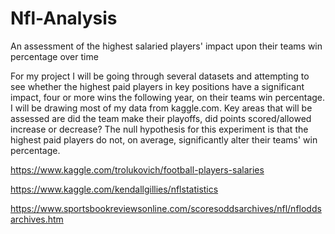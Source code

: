 # Nfl-Analysis
An assessment of the highest salaried players' impact upon their teams win percentage over time


For my project I will be going through several datasets and attempting to see whether the highest paid players in key positions have a significant impact, four or more wins the following year, on their teams win percentage. I will be drawing most of my data from kaggle.com. Key areas that will be assessed are did the team make their playoffs, did points scored/allowed increase or decrease? The null hypothesis for this experiment is that the highest paid players do not, on average, significantly alter their teams' win percentage.

https://www.kaggle.com/trolukovich/football-players-salaries

https://www.kaggle.com/kendallgillies/nflstatistics

https://www.sportsbookreviewsonline.com/scoresoddsarchives/nfl/nfloddsarchives.htm
